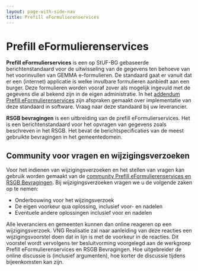 ```yaml
---
layout: page-with-side-nav
title: Prefill eFormulierenservices
---
```

# Prefill eFormulierenservices

**Prefill eFormulierservices** is een op StUF-BG gebaseerde berichtenstandaard voor de uitwisseling van de gegevens ten behoeve van het voorinvullen van GEMMA e-formulieren. De standaard gaat er vanuit dat er een (internet) applicatie is welke invulbare formulieren aanbiedt aan een burger. Deze formulieren worden vooraf zover als mogelijk ingevuld met de gegevens die al bekend zijn in de eigen administratie. In het [addendum Prefill eFormulierenservices](https://www.softwarecatalogus.nl/addenda/addendum/Prefill%20e-formulieren%20services) zijn afspraken gemaakt over implementatie van deze standaard in software. Vraag naar deze standaard bij uw leverancier.

**RSGB bevragingen** is een uitbreiding van de prefill eFormulierservices. Het is een berichtenstandaard voor het opvragen van gegevens zoals beschreven in het RSGB. Het bevat de berichtspecificaties van de meest gebruikte bevragingen in het gemeentedomein.

## Community voor vragen en wijzigingsverzoeken
Voor het indienen van wijzigingsverzoeken en het stellen van vragen kan gebruik worden gemaakt van de [community Prefill eFormulierenservices en RSGB Bevragingen](https://github.com/VNG-Realisatie/StUF-Standaarden/issues?q=is%3Aopen+is%3Aissue+label%3A%22Koppelvlak+-+PRS%22). Bij wijzigingsverzoeken vragen we u de volgende zaken op te nemen:

* Onderbouwing voor het wijzingsverzoek
* De eigen voorkeur qua oplossing, inclusief voor- en nadelen
* Eventuele andere oplossingen inclusief voor en nadelen

Alle leveranciers en gemeenten kunnen dan online reageren op een wijzigingsverzoek. VNG Realisatie zal naar aanleiding van deze reacties een wijzigingsvoorstel doen dat in lijn is met de voorkeur in de reacties. Dit voorstel wordt vervolgens ter besluitvorming voorgelegd aan de werkgroep Prefill eFormulierenservices en RSGB Bevragingen. Hoe uitgebreider de online discussie is (inclusief argumenten), hoe korter de discussie tijdens bijeenkomsten kan zijn.